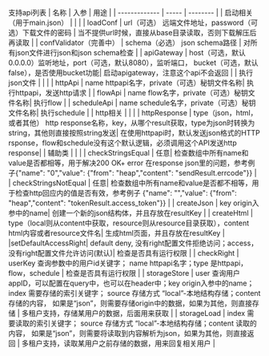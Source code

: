 支持api列表
| 名称           | 入参  | 用途     |
| ------------- | ----- | -------- |
| 启动相关（用于main.json） |  |  |
| loadConf | url（可选） 远端文件地址，password（可选）下载文件的密码 | 当不提供url时候，直接从base目录读取，否则下载解压后再读取 |
| confValidator（完善中） | schema（必选） json schema路径 | 对所有json文件进行json和json schema检查 |
| apiGateway | host（可选，默认0.0.0.0）监听地址，port（可选，默认8080），监听端口， bucket（可选，默认false），是否使用bucket功能| 启动apigateway，注意这个api不会返回 |
| 执行json文件 |  |  |
| httpApi | name httpapi名字，private（可选）秘钥文件名称| 执行httpapi，发送http请求 |
| flowApi | name flow名字，private（可选）秘钥文件名称| 执行flow |
| scheduleApi | name schedule名字，private（可选）秘钥文件名称| 执行schedule |
| http相关 |  |  |
| httpResponse | type（json，html，或者其他） http response名称，key，从哪个result获取，type为json时转换为string，其他则直接按照string发送| 在使用httpapi时，默认发送json格式的HTTP rsponse，flow和schedule没有这个默认逻辑，必须调用这个API发送http response|
| 辅助类 |  |  |
| checkStringsEqual | 任意| 检查数组中所有name和value是否都相等，用于解决200 OK+ error 在response json里的问题，参考例子{"name": "0","value": {"from": "heap","content": "sendResult.errcode"}} |
| checkStringsNotEqual | 任意| 检查数组中所有name和value是否都不相等，用于检查http回应内的值是否有效，参考例子        {"name": "","value": {"from": "heap","content": "tokenResult.access_token"}} |
| createJson | key origin入参中的name| 创建一个新的json结构体，并且存放在resultKey |
| createHtml | type（local则从content中获取，resource则从resource目录获取），content html内容或者resource文件名| 生成html页面，并且存放在resultKey |
|setDefaultAccessRight| default deny, 没有right配置文件拒绝访问；access， 没有right配置文件允许访问(默认)| 检查是否具有运行权限 |
| checkRight | userKey 查询参数中的用户id关键字； name httpapi名字；type 是httpapi，flow，schedule | 检查是否具有运行权限 |
| storageStore | user 查询用户appID，可以配置在query中，也可以在header中；key origin入参中的name；index 需要存储的索引关键字； source 存储方式 “local”-本地结构存储；content 存储的内容， 如果是“json”，则需要存储origin中的数据，如果为其他，则直接存储 | 多租户支持，存储某用户的数据，后面用来获取 |
| storageLoad | index 需要读取的索引关键字； source 存储方式 “local”-本地结构存储；content 读取的内容， 如果是“json”，则需要将读取到内容解析为json，如果为其他，则直接返回 | 多租户支持，读取某用户之前存储的数据，用来回复相关用户 |

